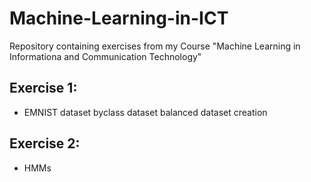 # Machine-Learning-in-ICT
Repository containing exercises from my Course "Machine Learning in Informationa and Communication Technology"

## Exercise 1:
- EMNIST dataset byclass dataset balanced dataset creation

## Exercise 2:
- HMMs
